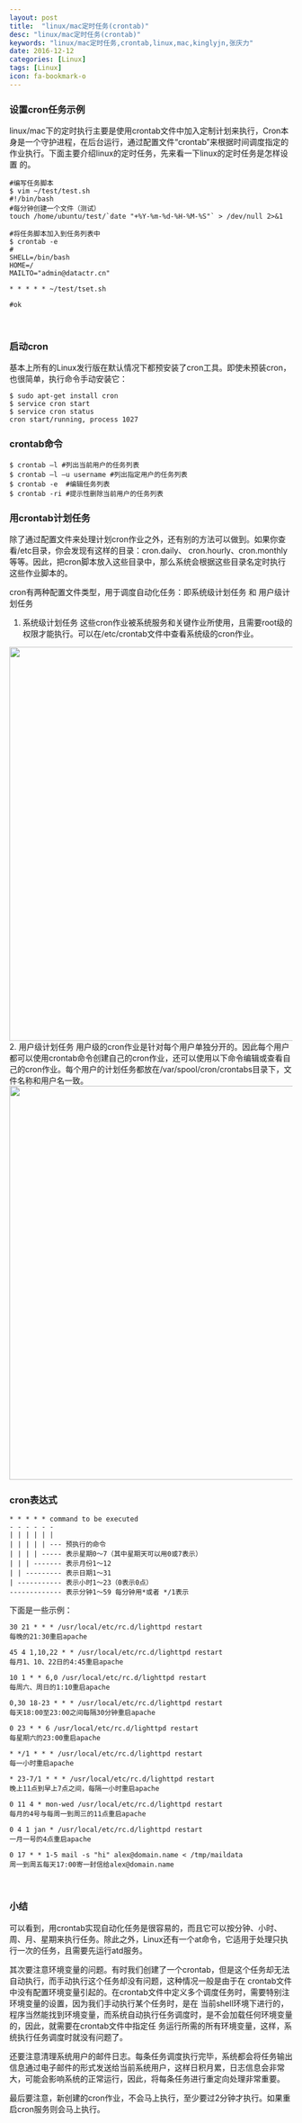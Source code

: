 ```yaml
---
layout: post
title:  "linux/mac定时任务(crontab)"
desc: "linux/mac定时任务(crontab)"
keywords: "linux/mac定时任务,crontab,linux,mac,kinglyjn,张庆力"
date: 2016-12-12
categories: [Linux]
tags: [Linux]
icon: fa-bookmark-o
---
```



### 设置cron任务示例

linux/mac下的定时执行主要是使用crontab文件中加入定制计划来执行，Cron本身是一个守护进程，在后台运行，通过配置文件“crontab”来根据时间调度指定的作业执行。下面主要介绍linux的定时任务，先来看一下linux的定时任务是怎样设置 的。

```shell
#编写任务脚本
$ vim ~/test/test.sh
#!/bin/bash
#每分钟创建一个文件（测试）
touch /home/ubuntu/test/`date "+%Y-%m-%d-%H-%M-%S"` > /dev/null 2>&1

#将任务脚本加入到任务列表中
$ crontab -e
#
SHELL=/bin/bash 
HOME=/ 
MAILTO="admin@datactr.cn" 

* * * * * ~/test/tset.sh

#ok
```
<br>

### 启动cron

基本上所有的Linux发行版在默认情况下都预安装了cron工具。即使未预装cron，也很简单，执行命令手动安装它：

```shell
$ sudo apt-get install cron
$ service cron start 
$ service cron status  
cron start/running, process 1027    
```

### crontab命令

```shell
$ crontab –l #列出当前用户的任务列表
$ crontab –l –u username #列出指定用户的任务列表
$ crontab -e  #编辑任务列表
$ crontab -ri #提示性删除当前用户的任务列表
```

### 用crontab计划任务

除了通过配置文件来处理计划cron作业之外，还有别的方法可以做到。如果你查看/etc目录，你会发现有这样的目录：cron.daily、 cron.hourly、cron.monthly等等。因此，把cron脚本放入这些目录中，那么系统会根据这些目录名定时执行这些作业脚本的。

cron有两种配置文件类型，用于调度自动化任务：即系统级计划任务 和 用户级计划任务

1. 系统级计划任务
这些cron作业被系统服务和关键作业所使用，且需要root级的权限才能执行。可以在/etc/crontab文件中查看系统级的cron作业。
<img src="http://img.blog.csdn.net/20161208153036922?watermark/2/text/aHR0cDovL2Jsb2cuY3Nkbi5uZXQva2luZ2x5am4=/font/5a6L5L2T/fontsize/400/fill/I0JBQkFCMA==/dissolve/70/gravity/SouthEast" style="width:700px"/>
2. 用户级计划任务
用户级的cron作业是针对每个用户单独分开的。因此每个用户都可以使用crontab命令创建自己的cron作业，还可以使用以下命令编辑或查看自己的cron作业。每个用户的计划任务都放在/var/spool/cron/crontabs目录下，文件名称和用户名一致。
<img src="http://img.blog.csdn.net/20161208153556051?watermark/2/text/aHR0cDovL2Jsb2cuY3Nkbi5uZXQva2luZ2x5am4=/font/5a6L5L2T/fontsize/400/fill/I0JBQkFCMA==/dissolve/70/gravity/SouthEast" style="width:700px"/>

### cron表达式

```shell
* * * * * command to be executed 
- - - - - - 
| | | | | | 
| | | | | --- 预执行的命令 
| | | | ----- 表示星期0～7（其中星期天可以用0或7表示） 
| | | ------- 表示月份1～12 
| | --------- 表示日期1～31 
| ----------- 表示小时1～23（0表示0点） 
------------- 表示分钟1～59 每分钟用*或者 */1表示  
```

下面是一些示例：

```shell
30 21 * * * /usr/local/etc/rc.d/lighttpd restart 
每晚的21:30重启apache

45 4 1,10,22 * * /usr/local/etc/rc.d/lighttpd restart 
每月1、10、22日的4:45重启apache

10 1 * * 6,0 /usr/local/etc/rc.d/lighttpd restart 
每周六、周日的1:10重启apache

0,30 18-23 * * * /usr/local/etc/rc.d/lighttpd restart 
每天18:00至23:00之间每隔30分钟重启apache

0 23 * * 6 /usr/local/etc/rc.d/lighttpd restart 
每星期六的23:00重启apache

* */1 * * * /usr/local/etc/rc.d/lighttpd restart 
每一小时重启apache

* 23-7/1 * * * /usr/local/etc/rc.d/lighttpd restart 
晚上11点到早上7点之间，每隔一小时重启apache

0 11 4 * mon-wed /usr/local/etc/rc.d/lighttpd restart 
每月的4号与每周一到周三的11点重启apache

0 4 1 jan * /usr/local/etc/rc.d/lighttpd restart 
一月一号的4点重启apache

0 17 * * 1-5 mail -s "hi" alex@domain.name < /tmp/maildata
周一到周五每天17:00寄一封信给alex@domain.name
```
<br>

### 小结

可以看到，用crontab实现自动化任务是很容易的，而且它可以按分钟、小时、周、月、星期来执行任务。除此之外，Linux还有一个at命令，它适用于处理只执行一次的任务，且需要先运行atd服务。

其次要注意环境变量的问题。有时我们创建了一个crontab，但是这个任务却无法自动执行，而手动执行这个任务却没有问题，这种情况一般是由于在 crontab文件中没有配置环境变量引起的。在crontab文件中定义多个调度任务时，需要特别注环境变量的设置，因为我们手动执行某个任务时，是在 当前shell环境下进行的，程序当然能找到环境变量，而系统自动执行任务调度时，是不会加载任何环境变量的，因此，就需要在crontab文件中指定任 务运行所需的所有环境变量，这样，系统执行任务调度时就没有问题了。

还要注意清理系统用户的邮件日志。每条任务调度执行完毕，系统都会将任务输出信息通过电子邮件的形式发送给当前系统用户，这样日积月累，日志信息会非常大，可能会影响系统的正常运行，因此，将每条任务进行重定向处理非常重要。

最后要注意，新创建的cron作业，不会马上执行，至少要过2分钟才执行。如果重启cron服务则会马上执行。
